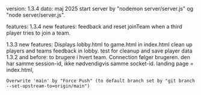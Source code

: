 version: 1.3.4
dato: maj 2025
start server by "nodemon server/server.js" og "node server/server.js".

features: 
1.3.4 new features:
    feedback and reset joinTeam when a third player tries to join a team.

1.3.3 new features:
    Displays lobby.html to game.html in index.html
    clean up players and teams
    feedback in lobby.
    test for cleanup and save player data
1.3.2 and before:
    to brugere i hvert team. 
    Connection følger brugeren. den har samme session-id, ikke nødvendigvis samme socket-id.
    landing page = index.html, 


    Overwrite 'main' by "Force Push" (to default branch set by "git branch --set-upstream-to=origin/main")